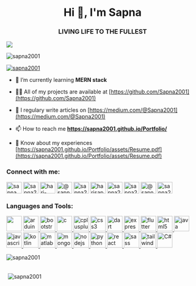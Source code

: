 <h1 align="center">Hi 👋, I'm Sapna</h1>
<h3 align="center">LIVING LIFE TO THE FULLEST</h3>

<img src="https://user-images.githubusercontent.com/56690856/98228904-38d93a00-1f7f-11eb-8635-1293f08aa344.png"/>

<p align="left"> <img src="https://komarev.com/ghpvc/?username=sapna2001&label=Profile%20views&color=0e75b6&style=flat" alt="sapna2001" /> </p>

<p align="left"> <a href="https://github.com/ryo-ma/github-profile-trophy"><img src="https://github-profile-trophy.vercel.app/?username=sapna2001" alt="sapna2001" /></a> </p>

- 🌱 I’m currently learning **MERN stack**

- 👨‍💻 All of my projects are available at [https://github.com/Sapna2001](https://github.com/Sapna2001)

- 📝 I regulary write articles on [https://medium.com/@Sapna2001](https://medium.com/@Sapna2001)

- 📫 How to reach me **https://sapna2001.github.io/Portfolio/**

- 📄 Know about my experiences [https://sapna2001.github.io/Portfolio/assets/Resume.pdf](https://sapna2001.github.io/Portfolio/assets/Resume.pdf)

<h3 align="left">Connect with me:</h3>
<p align="left">
<a href="https://twitter.com/sapna_2001" target="blank"><img align="center" src="https://cdn.jsdelivr.net/npm/simple-icons@3.0.1/icons/twitter.svg" alt="sapna_2001" height="30" width="40" /></a>
<a href="https://linkedin.com/in/sapna2001/" target="blank"><img align="center" src="https://cdn.jsdelivr.net/npm/simple-icons@3.0.1/icons/linkedin.svg" alt="sapna2001/" height="30" width="40" /></a>
<a href="https://stackoverflow.com/users/hari-sapna-nair" target="blank"><img align="center" src="https://cdn.jsdelivr.net/npm/simple-icons@3.0.1/icons/stackoverflow.svg" alt="hari-sapna-nair" height="30" width="40" /></a>
<a href="https://medium.com/@sapna2001" target="blank"><img align="center" src="https://cdn.jsdelivr.net/npm/simple-icons@3.0.1/icons/medium.svg" alt="@sapna2001" height="30" width="40" /></a>
<a href="https://www.codechef.com/users/sapna2001" target="blank"><img align="center" src="https://cdn.jsdelivr.net/npm/simple-icons@3.1.0/icons/codechef.svg" alt="sapna2001" height="30" width="40" /></a>
<a href="https://www.hackerrank.com/harisapnanair" target="blank"><img align="center" src="https://cdn.jsdelivr.net/npm/simple-icons@3.0.1/icons/hackerrank.svg" alt="harisapnanair" height="30" width="40" /></a>
<a href="https://codeforces.com/profile/sapna2001" target="blank"><img align="center" src="https://cdn.jsdelivr.net/npm/simple-icons@3.0.1/icons/codeforces.svg" alt="sapna2001" height="30" width="40" /></a>
<a href="https://www.leetcode.com/sapna2001" target="blank"><img align="center" src="https://cdn.jsdelivr.net/npm/simple-icons@3.0.1/icons/leetcode.svg" alt="sapna2001" height="30" width="40" /></a>
<a href="https://www.hackerearth.com/@sapna2001" target="blank"><img align="center" src="https://cdn.jsdelivr.net/npm/simple-icons@3.0.1/icons/hackerearth.svg" alt="@sapna2001" height="30" width="40" /></a>
<a href="https://auth.geeksforgeeks.org/user/sapna2001" target="blank"><img align="center" src="https://cdn.jsdelivr.net/npm/simple-icons@3.0.1/icons/geeksforgeeks.svg" alt="sapna2001" height="30" width="40" /></a>
</p>
  
<h3 align="left">Languages and Tools:</h3>
<p align="left"> 
  <a href="https://developer.android.com" target="_blank"><img src="https://www.vectorlogo.zone/logos/android/android-official.svg" background-color:"red" width="40" height="40"/></a>
  <a href="https://www.arduino.cc/" target="_blank"> <img src="https://cdn.worldvectorlogo.com/logos/arduino-1.svg" alt="arduino" width="40" height="40"/> </a> 
  <a href="https://getbootstrap.com" target="_blank"> <img src="https://www.vectorlogo.zone/logos/getbootstrap/getbootstrap-icon.svg" alt="bootstrap" width="40" height="40"/> </a> 
  <a href="https://www.cprogramming.com/" target="_blank"> <img src="https://api.iconify.design/cib:coreui-c.svg" alt="c" width="40" height="40"/> </a>  
  <a href="https://www.w3schools.com/cpp/" target="_blank"> <img src="https://api.iconify.design/logos:c-plusplus.svg" alt="cplusplus" width="40" height="40"/> </a>
  <a href="https://www.w3schools.com/css/" target="_blank"> <img src="https://api.iconify.design/logos:css-3.svg" alt="css3" width="40" height="40"/> </a>
  <a href="https://dart.dev" target="_blank"> <img src="https://www.vectorlogo.zone/logos/dartlang/dartlang-icon.svg" alt="dart" width="40" height="40"/> </a> 
  <a href="https://expressjs.com" target="_blank"> <img src="https://www.vectorlogo.zone/logos/expressjs/expressjs-ar21.svg" alt="express" width="40" height="40"/> </a> 
  <a href="https://flutter.dev" target="_blank"> <img src="https://www.vectorlogo.zone/logos/flutterio/flutterio-icon.svg" alt="flutter" width="40" height="40"/> </a> 
  <a href="https://www.w3.org/html/" target="_blank"> <img src="https://www.vectorlogo.zone/logos/w3_html5/w3_html5-icon.svg" alt="html5" width="40" height="40"/> </a> 
  <a href="https://www.java.com" target="_blank"> <img src="https://api.iconify.design/logos:java.svg" alt="java" width="40" height="40"/> </a> 
  <a href="https://developer.mozilla.org/en-US/docs/Web/JavaScript" target="_blank"> <img src="https://api.iconify.design/logos:javascript.svg" alt="javascript" width="40" height="40"/> </a> 
  <a href="https://kotlinlang.org" target="_blank"> <img src="https://www.vectorlogo.zone/logos/kotlinlang/kotlinlang-icon.svg" alt="kotlin" width="40" height="40"/> </a> 
  <a href="https://www.mathworks.com/" target="_blank"> <img src="https://raw.githubusercontent.com/simple-icons/simple-icons/master/icons/mathworks.svg" alt="matlab" width="40" height="40"/> </a> 
  <a href="https://www.mongodb.com/" target="_blank"> <img src="https://api.iconify.design/logos:mongodb.svg" alt="mongodb" width="40" height="40"/> </a> 
  <a href="https://nodejs.org" target="_blank"> <img src="https://api.iconify.design/logos:nodejs.svg" alt="nodejs" width="40" height="40"/> </a> 
  <a href="https://www.python.org" target="_blank"> <img src="https://api.iconify.design/logos:python.svg" alt="python" width="40" height="40"/> </a>
  <a href="https://reactjs.org/" target="_blank"> <img src="https://api.iconify.design/logos:react.svg" alt="react" width="40" height="40"/> </a> 
  <a href="https://sass-lang.com" target="_blank"> <img src="https://api.iconify.design/logos:sass.svg" alt="sass" width="40" height="40"/> </a> <a href="https://tailwindcss.com/" target="_blank"> <img src="https://www.vectorlogo.zone/logos/tailwindcss/tailwindcss-icon.svg" alt="tailwind" width="40" height="40"/> </a> 
  <a href="https://www.w3schools.com/cs/" target="_blank"> <img src="https://api.iconify.design/logos:c-sharp.svg" alt="C#" width="40" height="40"/> </a> 
</p>

<p><img align="left" src="https://github-readme-stats.vercel.app/api/top-langs?username=sapna2001&show_icons=true&locale=en&layout=compact" alt="sapna2001" /></p></br></br>

<p>&nbsp;<img align="center" src="https://github-readme-stats.vercel.app/api?username=sapna2001&show_icons=true&locale=en" alt="sapna2001" /></p>



